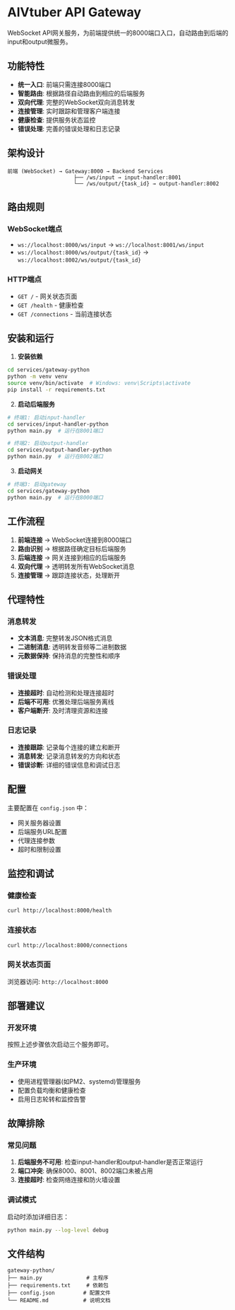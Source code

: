 # AIVtuber API Gateway

WebSocket API网关服务，为前端提供统一的8000端口入口，自动路由到后端的input和output微服务。

## 功能特性

- **统一入口**: 前端只需连接8000端口
- **智能路由**: 根据路径自动路由到相应的后端服务
- **双向代理**: 完整的WebSocket双向消息转发
- **连接管理**: 实时跟踪和管理客户端连接
- **健康检查**: 提供服务状态监控
- **错误处理**: 完善的错误处理和日志记录

## 架构设计

```
前端 (WebSocket) → Gateway:8000 → Backend Services
                     ├── /ws/input → input-handler:8001
                     └── /ws/output/{task_id} → output-handler:8002
```

## 路由规则

### WebSocket端点
- `ws://localhost:8000/ws/input` → `ws://localhost:8001/ws/input`
- `ws://localhost:8000/ws/output/{task_id}` → `ws://localhost:8002/ws/output/{task_id}`

### HTTP端点  
- `GET /` - 网关状态页面
- `GET /health` - 健康检查
- `GET /connections` - 当前连接状态

## 安装和运行

1. **安装依赖**
```bash
cd services/gateway-python
python -m venv venv
source venv/bin/activate  # Windows: venv\Scripts\activate
pip install -r requirements.txt
```

2. **启动后端服务**
```bash
# 终端1: 启动input-handler
cd services/input-handler-python
python main.py  # 运行在8001端口

# 终端2: 启动output-handler  
cd services/output-handler-python
python main.py  # 运行在8002端口
```

3. **启动网关**
```bash
# 终端3: 启动gateway
cd services/gateway-python
python main.py  # 运行在8000端口
```

## 工作流程

1. **前端连接** → WebSocket连接到8000端口
2. **路由识别** → 根据路径确定目标后端服务
3. **后端连接** → 网关连接到相应的后端服务
4. **双向代理** → 透明转发所有WebSocket消息
5. **连接管理** → 跟踪连接状态，处理断开

## 代理特性

### 消息转发
- **文本消息**: 完整转发JSON格式消息
- **二进制消息**: 透明转发音频等二进制数据
- **元数据保持**: 保持消息的完整性和顺序

### 错误处理
- **连接超时**: 自动检测和处理连接超时
- **后端不可用**: 优雅处理后端服务离线
- **客户端断开**: 及时清理资源和连接

### 日志记录
- **连接跟踪**: 记录每个连接的建立和断开
- **消息转发**: 记录消息转发的方向和状态
- **错误诊断**: 详细的错误信息和调试日志

## 配置

主要配置在 `config.json` 中：

- 网关服务器设置
- 后端服务URL配置
- 代理连接参数
- 超时和限制设置

## 监控和调试

### 健康检查
```bash
curl http://localhost:8000/health
```

### 连接状态
```bash  
curl http://localhost:8000/connections
```

### 网关状态页面
浏览器访问: `http://localhost:8000`

## 部署建议

### 开发环境
按照上述步骤依次启动三个服务即可。

### 生产环境
- 使用进程管理器(如PM2、systemd)管理服务
- 配置负载均衡和健康检查
- 启用日志轮转和监控告警

## 故障排除

### 常见问题
1. **后端服务不可用**: 检查input-handler和output-handler是否正常运行
2. **端口冲突**: 确保8000、8001、8002端口未被占用
3. **连接超时**: 检查网络连接和防火墙设置

### 调试模式
启动时添加详细日志：
```bash
python main.py --log-level debug
```

## 文件结构

```
gateway-python/
├── main.py              # 主程序
├── requirements.txt     # 依赖包
├── config.json         # 配置文件
└── README.md           # 说明文档
```